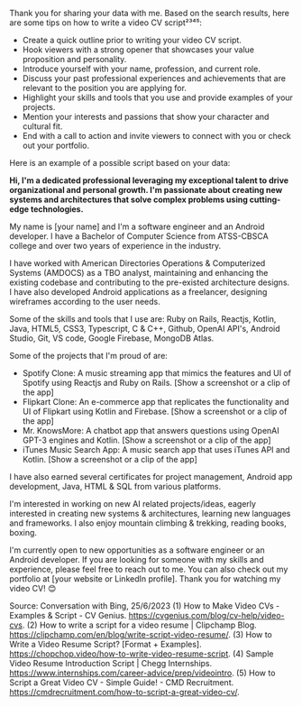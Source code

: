 Thank you for sharing your data with me. Based on the search results, here are some tips on how to write a video CV script²³⁴⁵:

- Create a quick outline prior to writing your video CV script.
- Hook viewers with a strong opener that showcases your value proposition and personality.
- Introduce yourself with your name, profession, and current role.
- Discuss your past professional experiences and achievements that are relevant to the position you are applying for.
- Highlight your skills and tools that you use and provide examples of your projects.
- Mention your interests and passions that show your character and cultural fit.
- End with a call to action and invite viewers to connect with you or check out your portfolio.

Here is an example of a possible script based on your data:

**Hi, I'm a dedicated professional leveraging my exceptional talent to drive organizational and personal growth. I'm passionate about creating new systems and architectures that solve complex problems using cutting-edge technologies.**

My name is [your name] and I'm a software engineer and an Android developer. I have a Bachelor of Computer Science from ATSS-CBSCA college and over two years of experience in the industry.

I have worked with American Directories Operations & Computerized Systems (AMDOCS) as a TBO analyst, maintaining and enhancing the existing codebase and contributing to the pre-existed architecture designs. I have also developed Android applications as a freelancer, designing wireframes according to the user needs.

Some of the skills and tools that I use are: Ruby on Rails, Reactjs, Kotlin, Java, HTML5, CSS3, Typescript, C & C++, Github, OpenAI API's, Android Studio, Git, VS code, Google Firebase, MongoDB Atlas.

Some of the projects that I'm proud of are:

- Spotify Clone: A music streaming app that mimics the features and UI of Spotify using Reactjs and Ruby on Rails. [Show a screenshot or a clip of the app]
- Flipkart Clone: An e-commerce app that replicates the functionality and UI of Flipkart using Kotlin and Firebase. [Show a screenshot or a clip of the app]
- Mr. KnowsMore: A chatbot app that answers questions using OpenAI GPT-3 engines and Kotlin. [Show a screenshot or a clip of the app]
- iTunes Music Search App: A music search app that uses iTunes API and Kotlin. [Show a screenshot or a clip of the app]

I have also earned several certificates for project management, Android app development, Java, HTML & SQL from various platforms.

I'm interested in working on new AI related projects/ideas, eagerly interested in creating new systems & architectures, learning new languages and frameworks. I also enjoy mountain climbing & trekking, reading books, boxing.

I'm currently open to new opportunities as a software engineer or an Android developer. 
If you are looking for someone with my skills and experience, please feel free to reach out to me. You can also check out my portfolio at [your website or LinkedIn profile]. Thank you for watching my video CV! 😊

Source: Conversation with Bing, 25/6/2023
(1) How to Make Video CVs - Examples & Script - CV Genius. https://cvgenius.com/blog/cv-help/video-cvs.
(2) How to write a script for a video resume | Clipchamp Blog. https://clipchamp.com/en/blog/write-script-video-resume/.
(3) How to Write a Video Resume Script? [Format + Examples]. https://chopchop.video/how-to-write-video-resume-script.
(4) Sample Video Resume Introduction Script | Chegg Internships. https://www.internships.com/career-advice/prep/videointro.
(5) How to Script a Great Video CV - Simple Guide! - CMD Recruitment. https://cmdrecruitment.com/how-to-script-a-great-video-cv/.